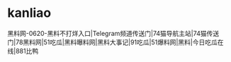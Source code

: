 # kanliao
黑料网-0620-黑料不打烊入口|Telegram频道传送门|74猫导航主站|74猫传送门|78黑料网|51吃瓜|黑料曝料网|黑料大事记|91吃瓜|51爆料网|黑料|今日吃瓜在线|881比鸭
